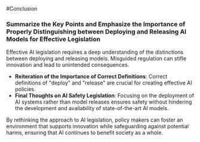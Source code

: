 #Conclusion

### Summarize the Key Points and Emphasize the Importance of Properly Distinguishing between Deploying and Releasing AI Models for Effective Legislation

Effective AI legislation requires a deep understanding of the distinctions between deploying and releasing models. Misguided regulation can stifle innovation and lead to unintended consequences.

- **Reiteration of the Importance of Correct Definitions**: Correct definitions of "deploy" and "release" are crucial for creating effective AI policies.
- **Final Thoughts on AI Safety Legislation**: Focusing on the deployment of AI systems rather than model releases ensures safety without hindering the development and availability of state-of-the-art AI models.

By rethinking the approach to AI legislation, policy makers can foster an environment that supports innovation while safeguarding against potential harms, ensuring that AI continues to benefit society as a whole.